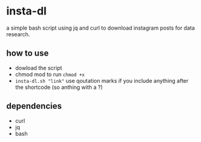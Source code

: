 # insta-dl
a simple bash script using jq and curl to download instagram posts for data research.

## how to use
- dowload the script
- chmod mod to run `chmod +x`
- `insta-dl.sh "link"` use qoutation marks if you include anything after the shortcode (so anthing with a ?)

## dependencies
- curl
- jq
- bash
